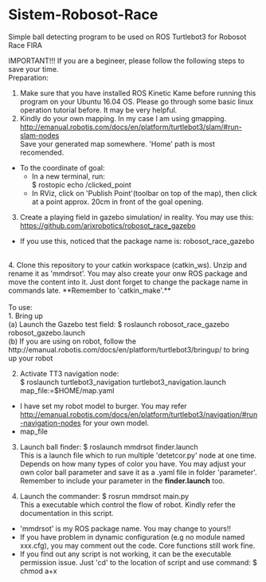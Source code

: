 # Sistem-Robosot-Race
Simple ball detecting program to be used on ROS Turtlebot3 for Robosot Race FIRA

IMPORTANT!!! If you are a begineer, please follow the following steps to save your time.<br />
Preparation:<br />
1. Make sure that you have installed ROS Kinetic Kame before running this program on your Ubuntu 16.04 OS. Please go through some basic linux operation tutorial before. It may be very helpful.
2. Kindly do your own mapping. In my case I am using gmapping.<br />
http://emanual.robotis.com/docs/en/platform/turtlebot3/slam/#run-slam-nodes <br />
Save your generated map somewhere. 'Home' path is most recomended.<br />
- To the coordinate of goal:<br />
  - In a new terminal, run:<br />
$ rostopic echo /clicked_point <br />
  - In RViz, click on 'Publish Point'(toolbar on top of the map), then click at a point approx. 20cm in front of the goal opening.<br />
3. Create a playing field in gazebo simulation/ in reality. You may use this:
https://github.com/arixrobotics/robosot_race_gazebo
- If you use this, noticed that the package name is: robosot_race_gazebo
<br />
4. Clone this repository to your catkin workspace (catkin_ws). Unzip and rename it as 'mmdrsot'. You may also create your onw ROS package and move the content into it. Just dont forget to change the package name in commands late.
**Remember to 'catkin_make'.**
<br />
<br />
To use:<br />
1. Bring up <br />
(a) Launch the Gazebo test field: $ roslaunch robosot_race_gazebo robosot_gazebo.launch <br />
(b) If you are using on robot, follow the http://emanual.robotis.com/docs/en/platform/turtlebot3/bringup/ to bring up your robot 

2. Activate TT3 navigation node: <br /> 
$ roslaunch turtlebot3_navigation turtlebot3_navigation.launch map_file:=$HOME/map.yaml <br />
- I have set my robot model to burger. You may refer http://emanual.robotis.com/docs/en/platform/turtlebot3/navigation/#run-navigation-nodes for your own model.
- map_file <PATH of your map> <br />
  
3. Launch ball finder: $ roslaunch mmdrsot finder.launch <br />
This is a launch file which to run multiple 'detetcor.py' node at one time. Depends on how many types of color you have. You may adjust your own color ball parameter and save it as a .yaml file in folder 'parameter'. Remember to include your parameter in the **finder.launch** too. 

4. Launch the commander: $ rosrun mmdrsot main.py <br />
This a executable which control the flow of robot. Kindly refer the documentation in this script. 

- 'mmdrsot' is my ROS package name. You may change to yours!! <br />
- If you have problem in dynamic configuration (e.g no module named xxx.cfg), you may comment out the code. Core functions still work fine.
- If you find out any script is not working, it can be the executable permission issue. Just 'cd' to the location of script and use command: $ chmod a+x <script> name.
- Just email me if you experience any problem. It can be my bugs. You can reach out to me from the package.xml.
